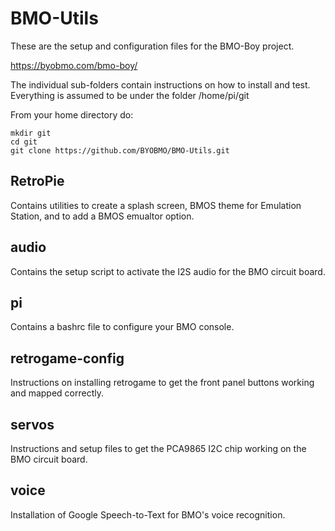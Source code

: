 # BMO-Utils

These are the setup and configuration files for the BMO-Boy project.

https://byobmo.com/bmo-boy/

The individual sub-folders contain instructions on how to install and test.
Everything is assumed to be under the folder /home/pi/git

From your home directory do:
```
mkdir git
cd git
git clone https://github.com/BYOBMO/BMO-Utils.git
```

## RetroPie
Contains utilities to create a splash screen, BMOS theme for Emulation Station, and to add a BMOS emualtor option.

## audio
Contains the setup script to activate the I2S audio for the BMO circuit board.

## pi
Contains a bashrc file to configure your BMO console.

## retrogame-config
Instructions on installing retrogame to get the front panel buttons working and mapped correctly.

## servos
Instructions and setup files to get the PCA9865 I2C chip working on the BMO circuit board.

## voice
Installation of Google Speech-to-Text for BMO's voice recognition.






